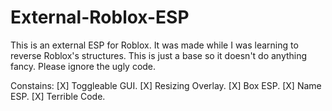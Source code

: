 # External-Roblox-ESP
This is an external ESP for Roblox. It was made while I was learning to reverse Roblox's structures. This is just a base so it doesn't do anything fancy. Please ignore the ugly code.


Constains:
[X] Toggleable GUI.
[X] Resizing Overlay.
[X] Box ESP.
[X] Name ESP.
[X] Terrible Code.
